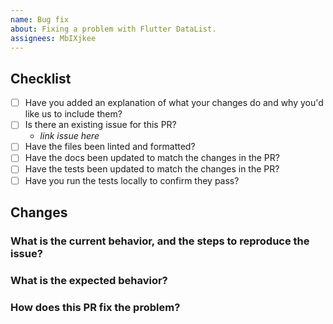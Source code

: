 ```yaml
---
name: Bug fix
about: Fixing a problem with Flutter DataList.
assignees: MbIXjkee
---
```


<!--
    Thank you for contributing to our project!
    Provide a description of your changes below and a general summary in the title.
    Please look at the following checklist to ensure that your PR can be accepted quickly:
-->

## Checklist

- [ ] Have you added an explanation of what your changes do and why you'd like us to include them?
- [ ] Is there an existing issue for this PR?
  - _link issue here_
- [ ] Have the files been linted and formatted?
- [ ] Have the docs been updated to match the changes in the PR?
- [ ] Have the tests been updated to match the changes in the PR?
- [ ] Have you run the tests locally to confirm they pass?

## Changes

### What is the current behavior, and the steps to reproduce the issue?

### What is the expected behavior?

### How does this PR fix the problem?
